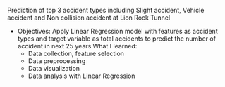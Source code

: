 Prediction of top 3 accident types including Slight accident, Vehicle accident and Non collision accident at Lion Rock Tunnel
- Objectives: Apply Linear Regression model with features as accident types and target variable as total accidents to predict the number of accident in next 25 years
  What I learned:
   - Data collection, feature selection
   - Data preprocessing
   - Data visualization
   - Data analysis with Linear Regression
